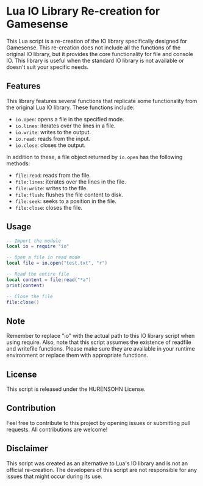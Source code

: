 # Lua IO Library Re-creation for Gamesense

This Lua script is a re-creation of the IO library specifically designed for Gamesense. This re-creation does not include all the functions of the original IO library, but it provides the core functionality for file and console IO. This library is useful when the standard IO library is not available or doesn't suit your specific needs.

## Features
This library features several functions that replicate some functionality from the original Lua IO library. These functions include:
* `io.open`: opens a file in the specified mode.
* `io.lines`: iterates over the lines in a file.
* `io.write`: writes to the output.
* `io.read`: reads from the input.
* `io.close`: closes the output.

In addition to these, a file object returned by `io.open` has the following methods:
* `file:read`: reads from the file.
* `file:lines`: iterates over the lines in the file.
* `file:write`: writes to the file.
* `file:flush`: flushes the file content to disk.
* `file:seek`: seeks to a position in the file.
* `file:close`: closes the file.

## Usage

```lua
-- Import the module
local io = require "io"

-- Open a file in read mode
local file = io.open("test.txt", "r")

-- Read the entire file
local content = file:read("*a")
print(content)

-- Close the file
file:close()
```

## Note
Remember to replace "io" with the actual path to this IO library script when using require. Also, note that this script assumes the existence of readfile and writefile functions. Please make sure they are available in your runtime environment or replace them with appropriate functions.

## License
This script is released under the HURENSOHN License.

## Contribution
Feel free to contribute to this project by opening issues or submitting pull requests. All contributions are welcome!

## Disclaimer
This script was created as an alternative to Lua's IO library and is not an official re-creation. The developers of this script are not responsible for any issues that might occur during its use.
